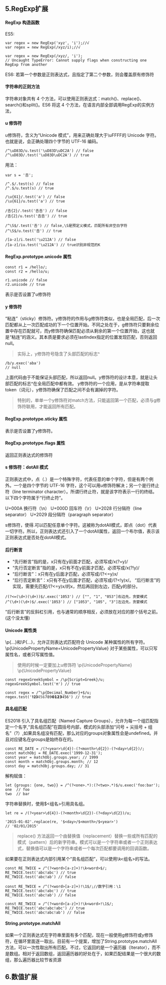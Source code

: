 ## 5.RegExp扩展
#### RegExp 构造函数
ES5:
```
var regex = new RegExp('xyz', 'i');//√
var regex = new RegExp(/xyz/i);//√

var regex = new RegExp(/xyz/, 'i');
// Uncaught TypeError: Cannot supply flags when constructing one RegExp from another
```
ES6:
若第一个参数是正则表达式，且指定了第二个参数，则会覆盖原有修饰符
#### 字符串的正则方法
字符串对象共有 4 个方法，可以使用正则表达式：match()、replace()、search()和split()。ES6 将这 4 个方法，在语言内部全部调用RegExp的实例方法，
#### u 修饰符
u修饰符，含义为“Unicode 模式”，用来正确处理大于\uFFFF的 Unicode 字符。也就是说，会正确处理四个字节的 UTF-16 编码。
```
/^\uD83D/u.test('\uD83D\uDC2A') // false
/^\uD83D/.test('\uD83D\uDC2A') // true
```
用法：
```
var s = '𠮷';

/^.$/.test(s) // false
/^.$/u.test(s) // true

/\u{61}/.test('a') // false
/\u{61}/u.test('a') // true

/𠮷{2}/.test('𠮷𠮷') // false
/𠮷{2}/u.test('𠮷𠮷') // true

/^\S$/.test('𠮷') // false,\S是预定义模式，匹配所有非空白字符
/^\S$/u.test('𠮷') // true

/[a-z]/i.test('\u212A') // false
/[a-z]/iu.test('\u212A') // true识别非规范的K
```
#### RegExp.prototype.unicode 属性
```
const r1 = /hello/;
const r2 = /hello/u;

r1.unicode // false
r2.unicode // true
```
表示是否设置了u修饰符
#### y 修饰符
“粘连”（sticky）修饰符。y修饰符的作用与g修饰符类似，也是全局匹配，后一次匹配都从上一次匹配成功的下一个位置开始。不同之处在于，g修饰符只要剩余位置中存在匹配就可，而y修饰符确保匹配必须从剩余的第一个位置开始，这也就是“粘连”的涵义。其本质是要求必须在lastIndex指定的位置发现匹配，否则返回null。
> 实际上，y修饰符号隐含了头部匹配的标志^
```
/b/y.exec('aba')
// null
```
上面代码由于不能保证头部匹配，所以返回null。y修饰符的设计本意，就是让头部匹配的标志^在全局匹配中都有效。
y修饰符的一个应用，是从字符串提取 token（词元），y修饰符确保了匹配之间不会有漏掉的字符。
> 特别的，单单一个y修饰符对match方法，只能返回第一个匹配，必须与g修饰符联用，才能返回所有匹配。
#### RegExp.prototype.sticky 属性
表示是否设置了y修饰符。
#### RegExp.prototype.flags 属性
返回正则表达式的修饰符
#### s 修饰符：dotAll 模式
正则表达式中，点（.）是一个特殊字符，代表任意的单个字符，但是有两个例外。一个是四个字节的 UTF-16 字符，这个可以用u修饰符解决；另一个是行终止符（line terminator character）。所谓行终止符，就是该字符表示一行的终结。以下四个字符属于“行终止符”。

U+000A 换行符（\n）
U+000D 回车符（\r）
U+2028 行分隔符（line separator）
U+2029 段分隔符（paragraph separator）

s修饰符，使得.可以匹配任意单个字符。这被称为dotAll模式，即点（dot）代表一切字符。所以，正则表达式还引入了一个dotAll属性，返回一个布尔值，表示该正则表达式是否处在dotAll模式。
#### 后行断言
* “先行断言”指的是，x只有在y前面才匹配，必须写成/x(?=y)/
* “先行否定断言”指的是，x只有不在y前面才匹配，必须写成/x(?!y)/
* “后行断言”：x只有在y后面才匹配，必须写成/(?<=y)x/
* “后行否定断言”：x只有不在y后面才匹配，必须写成/(?<!y)x/。
“后行断言”的实现，需要先匹配/(?<=y)x/的x，然后再回到左边，匹配y的部分。
```
/(?<=(\d+)(\d+))$/.exec('1053') // ["", "1", "053"]右边先，贪婪模式
/^(\d+)(\d+)$/.exec('1053') // ["1053", "105", "3"]左边先，贪婪模式
```
“后行断言”的反斜杠引用，也与通常的顺序相反，必须放在对应的那个括号之前。(这个没太懂)
#### Unicode 属性类
\p{...}和\P{...}，允许正则表达式匹配符合 Unicode 某种属性的所有字符。
\p{UnicodePropertyName=UnicodePropertyValue}
对于某些属性，可以只写属性名，或者只写属性值。
> 使用的时候一定要加上u修饰符
\p{UnicodePropertyName}
\p{UnicodePropertyValue}
```
const regexGreekSymbol = /\p{Script=Greek}/u;
regexGreekSymbol.test('π') // true

const regex = /^\p{Decimal_Number}+$/u;
regex.test('𝟏𝟐𝟑𝟜𝟝𝟞𝟩𝟪𝟫𝟬𝟭𝟮𝟯𝟺𝟻𝟼') // true
```
#### 具名组匹配
ES2018 引入了具名组匹配（Named Capture Groups），允许为每一个组匹配指定一个名字,“具名组匹配”在圆括号内部，模式的头部添加“问号 + 尖括号 + 组名”（?<year>）,如果具名组没有匹配，那么对应的groups对象属性会是undefined。并且对应键名在groups是始终存在的。
```
const RE_DATE = /(?<year>\d{4})-(?<month>\d{2})-(?<day>\d{2})/;
const matchObj = RE_DATE.exec('1999-12-31');
const year = matchObj.groups.year; // 1999
const month = matchObj.groups.month; // 12
const day = matchObj.groups.day; // 31
 ```
解构赋值：
```
let {groups: {one, two}} = /^(?<one>.*):(?<two>.*)$/u.exec('foo:bar');
one  // foo
two  // bar
```
字符串替换时，使用$<组名>引用具名组。
 ```
 let re = /(?<year>\d{4})-(?<month>\d{2})-(?<day>\d{2})/u;

'2015-01-02'.replace(re, '$<day>/$<month>/$<year>')
// '02/01/2015'
 ```
 > replace() 方法返回一个由替换值（replacement）替换一些或所有匹配的模式（pattern）后的新字符串。模式可以是一个字符串或者一个正则表达式，替换值可以是一个字符串或者一个每次匹配都要调用的回调函数。
  
如果要在正则表达式内部引用某个“具名组匹配”，可以使用\k<组名>的写法。
```
const RE_TWICE = /^(?<word>[a-z]+)!\k<word>$/;
RE_TWICE.test('abc!abc') // true
RE_TWICE.test('abc!ab') // false

const RE_TWICE = /^(?<word>[a-z]+)!\1$/;//数字引用：\1
RE_TWICE.test('abc!abc') // true
RE_TWICE.test('abc!ab') // false

const RE_TWICE = /^(?<word>[a-z]+)!\k<word>!\1$/;
RE_TWICE.test('abc!abc!abc') // true
RE_TWICE.test('abc!abc!ab') // false
```
#### String.prototype.matchAll
如果一个正则表达式在字符串里面有多个匹配，现在一般使用g修饰符或y修饰符，在循环里面逐一取出。目前有一个提案，增加了String.prototype.matchAll方法，可以一次性取出所有匹配。不过，它返回的是一个遍历器（Iterator），而不是数组。相对于返回数组，返回遍历器的好处在于，如果匹配结果是一个很大的数组，那么遍历器比较节省资源
## 6.数值扩展
